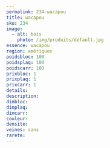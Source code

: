 ```yaml
---
permalink: 234-wacapou
title: wacapou 
sku: 234
image: 
  - alt: bois
    photo: /img/produits/default.jpg
essence: wacapou 
region: amériques
poidsbloc: 100
poidsplaq: 100
poidscarr: 100
prixbloc: 1
prixplaq: 1
prixcarr: 1
details: 
description: 
dimbloc: 
dimplaq: 
dimcarr: 
couleur: 
densite: 
veines: sans
rarete: 
---
```

